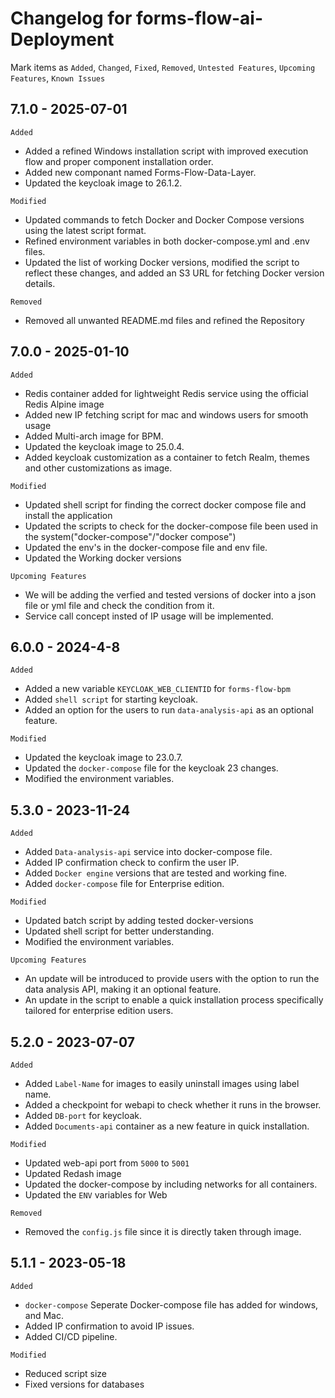 # Changelog for forms-flow-ai-Deployment

Mark  items as `Added`, `Changed`, `Fixed`, `Removed`, `Untested Features`, `Upcoming Features`, `Known Issues`

## 7.1.0 - 2025-07-01

`Added` 

* Added a refined Windows installation script with improved execution flow and proper component installation order.
* Added new componant named Forms-Flow-Data-Layer.
* Updated the keycloak image to 26.1.2.

`Modified`

* Updated commands to fetch Docker and Docker Compose versions using the latest script format.
* Refined environment variables in both docker-compose.yml and .env files.
* Updated the list of working Docker versions, modified the script to reflect these changes, and added an S3 URL for   fetching Docker version details.  

`Removed`

* Removed all unwanted README.md files and refined the Repository


## 7.0.0 - 2025-01-10

`Added` 

* Redis container added for lightweight Redis service using the official Redis Alpine image
* Added new IP fetching script for mac and windows users for smooth usage
* Added Multi-arch image for BPM.
* Updated the keycloak image to 25.0.4.
* Added keycloak customization as a container to fetch Realm, themes and other customizations as image.

`Modified`

* Updated shell script for finding the correct docker compose file and install the application
* Updated the scripts to check for the docker-compose file been used in the system("docker-compose"/"docker compose")
* Updated the env's in the docker-compose file and env file.
* Updated the Working docker versions 

`Upcoming Features`

* We will be adding the verfied and tested versions of docker into a json file or yml file and check the condition from it.
* Service call concept insted of IP usage will be implemented.

## 6.0.0 - 2024-4-8

`Added`

*  Added a new variable `KEYCLOAK_WEB_CLIENTID` for `forms-flow-bpm` 
*  Added `shell script` for starting keycloak.
*  Added an option for the users to run `data-analysis-api` as an optional feature.

`Modified`

*  Updated the keycloak image to 23.0.7.
*  Updated the `docker-compose` file for the keycloak 23 changes.
*  Modified the environment variables.

## 5.3.0 - 2023-11-24

`Added`

*  Added `Data-analysis-api` service into docker-compose file.
*  Added IP confirmation check to confirm the user IP.
*  Added `Docker engine` versions that are tested and working fine.
*  Added `docker-compose` file for Enterprise edition.

`Modified`

*  Updated batch script by adding tested docker-versions
*  Updated shell script for better understanding.
*  Modified the environment variables.

`Upcoming Features`

* An update will be introduced to provide users with the option to run the data analysis API, making it an optional feature.
* An update in the script to enable a quick installation process specifically tailored for enterprise edition users.

## 5.2.0 - 2023-07-07

`Added`

*  Added `Label-Name` for images to easily uninstall images using label name.
*  Added a checkpoint for webapi to check whether it runs in the browser.
*  Added `DB-port` for keycloak.
*  Added `Documents-api` container as a new feature in quick installation.


`Modified`

*  Updated web-api port from `5000` to `5001`
*  Updated Redash image 
*  Updated the docker-compose by including networks for all containers.
*  Updated the `ENV` variables for Web


`Removed`

*  Removed the `config.js` file since it is directly taken through image.


## 5.1.1 - 2023-05-18


`Added`

* `docker-compose` Seperate Docker-compose file has added for windows, and Mac.
*  Added IP confirmation to avoid IP issues.
*  Added CI/CD pipeline.


`Modified`

*  Reduced script size
*  Fixed versions for databases

